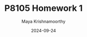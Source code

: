 ---
title: "P8105 Homework 1"
author: "Maya Krishnamoorthy"
date: 2024-09-24
output: html_document
---